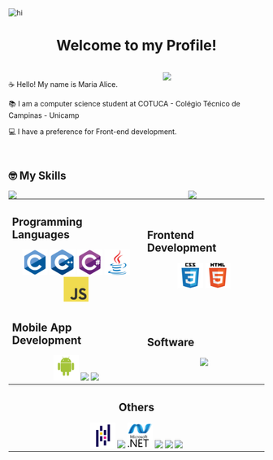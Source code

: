 <img src="https://www.imagensanimadas.com/data/media/280/estrela-imagem-animada-0071.gif" width="1000px" alt="hi" align="center"> <br>
 <h1 align="center" >Welcome to my Profile!</h1> 
 <br/>
<img src="https://i.gifer.com/origin/cb/cb7c480b6aede47a9776537673646e1e_w200.webp" width="200px"align="right">
 <p> ☕  Hello! My name is Maria Alice.</p>
 <p> 📚 I am a computer science student at COTUCA - Colégio Técnico de Campinas - Unicamp</p>
 <p> 💻 I have a preference for Front-end development.</p>
 <br/> 
 
<div>
<h2> 🤓 My Skills</h2>
<div>
 <img src="https://i.gifer.com/origin/f9/f9abd21a7f2be6472c1852518c8e605b_w200.webp" width="150px"align="left"> 
  <img src="https://i.gifer.com/origin/f9/f9abd21a7f2be6472c1852518c8e605b_w200.webp" width="150px"align="right">
  <table align="center">
    <tr>
      <td>
        <h2>Programming Languages</h2>
        <div align="center">
          <img src="https://raw.githubusercontent.com/devicons/devicon/master/icons/c/c-original.svg" width="50">
          <img src="https://raw.githubusercontent.com/devicons/devicon/master/icons/cplusplus/cplusplus-original.svg" width="50"> 
          <img src="https://raw.githubusercontent.com/devicons/devicon/master/icons/csharp/csharp-original.svg" width="50"> 
          <img src="https://raw.githubusercontent.com/devicons/devicon/master/icons/java/java-original.svg" width="50"> 
          <img src="https://raw.githubusercontent.com/devicons/devicon/master/icons/javascript/javascript-original.svg" width="50"> 
        </div>
      </td>
      <td>
        <h2>Frontend Development</h2>
          <div align="center">
            <img src="https://raw.githubusercontent.com/devicons/devicon/master/icons/css3/css3-original-wordmark.svg" width="50">
            <img src="https://raw.githubusercontent.com/devicons/devicon/master/icons/html5/html5-original-wordmark.svg" width="50"> 
          </div>
      </td>  
    </tr>
    <tr>
      <td>
        <h2>Mobile App Development</h2>
          <div align="center">
            <img src="https://raw.githubusercontent.com/devicons/devicon/master/icons/android/android-original-wordmark.svg" width="50">
            <img src="https://www.vectorlogo.zone/logos/flutterio/flutterio-icon.svg" width="50"> 
            <img src="https://www.vectorlogo.zone/logos/dartlang/dartlang-icon.svg" width="50"> 
          </div>
        </td>
        <td>
          <h2>Software</h2>
            <div align="center">
              <img src="https://www.vectorlogo.zone/logos/figma/figma-icon.svg" width="50"> 
            </div>
        </td>
    </tr>
    <tr>
      <th colspan="2">
        <h2>Others</h2>
          <div align="center">
            <img src="https://raw.githubusercontent.com/devicons/devicon/2ae2a900d2f041da66e950e4d48052658d850630/icons/pandas/pandas-original.svg" width="50">
            <img src="https://www.svgrepo.com/show/303229/microsoft-sql-server-logo.svg" width="50"> 
            <img src="https://raw.githubusercontent.com/devicons/devicon/master/icons/dot-net/dot-net-original-wordmark.svg" width="50"> 
            <img src="https://www.vectorlogo.zone/logos/unity3d/unity3d-icon.svg" width="50"> 
            <img src="https://www.vectorlogo.zone/logos/git-scm/git-scm-icon.svg" width="50"> 
            <img src="https://cdn.worldvectorlogo.com/logos/arduino-1.svg" width="50"> 
          </div>
      </th>
    </tr>
  </table>
</div>
</div>



 
<!--
*MaraAlce/MaraAlce* is a ✨ special ✨ repository because its `README.md` (this file) appears on your GitHub profile.

Here are some ideas to get you started:

- 🔭 I’m currently working on ...
- 🌱 I’m currently learning ...
- 👯 I’m looking to collaborate on ...
- 🤔 I’m looking for help with ...
- 💬 Ask me about ...
- 📫 How to reach me: ...
- 😄 Pronouns: ...
- ⚡ Fun fact: ...
-->

